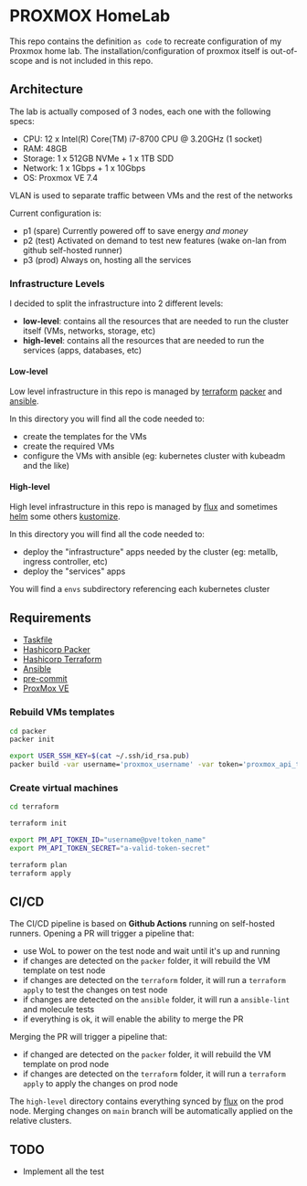 # PROXMOX HomeLab

This repo contains the definition `as code` to recreate configuration of my Proxmox home lab.
The installation/configuration of proxmox itself is out-of-scope and is not included in this repo.

## Architecture

The lab is actually composed of 3 nodes, each one with the following specs:

- CPU: 12 x Intel(R) Core(TM) i7-8700 CPU @ 3.20GHz (1 socket)
- RAM: 48GB
- Storage: 1 x 512GB NVMe + 1 x 1TB SDD
- Network: 1 x 1Gbps + 1 x 10Gbps
- OS: Proxmox VE 7.4

VLAN is used to separate traffic between VMs and the rest of the networks

Current configuration is:

- p1 (spare) Currently powered off to save energy _and money_
- p2 (test) Activated on demand to test new features (wake on-lan from github self-hosted runner)
- p3 (prod) Always on, hosting all the services

### Infrastructure Levels

I decided to split the infrastructure into 2 different levels:

- **low-level**: contains all the resources that are needed to run the cluster itself (VMs, networks, storage, etc)
- **high-level**: contains all the resources that are needed to run the services (apps, databases, etc)

#### Low-level

Low level infrastructure in this repo is managed by [terraform](https://www.terraform.io) [packer](https://www.packer.io) and [ansible](https://www.ansible.com).

In this directory you will find all the code needed to:

- create the templates for the VMs
- create the required VMs
- configure the VMs with ansible (eg: kubernetes cluster with kubeadm and the like)

#### High-level

High level infrastructure in this repo is managed by [flux](https://fluxcd.io) and sometimes [helm](https://helm.sh) some others [kustomize](https://kustomize.io).

In this directory you will find all the code needed to:

- deploy the "infrastructure" apps needed by the cluster (eg: metallb, ingress controller, etc)
- deploy the "services" apps

You will find a `envs` subdirectory referencing each kubernetes cluster

## Requirements



- [Taskfile](https://taskfile.dev)
- [Hashicorp Packer](https://www.packer.io)
- [Hashicorp Terraform](https://www.terraform.io)
- [Ansible](https://www.ansible.com)
- [pre-commit](https://pre-commit.com)
- [ProxMox VE](https://www.proxmox.com/en/proxmox-ve)

### Rebuild VMs templates

```bash
cd packer
packer init

export USER_SSH_KEY=$(cat ~/.ssh/id_rsa.pub)
packer build -var username='proxmox_username' -var token='proxmox_api_token' -var sshkey=${USER_SSH_KEY} .
```

### Create virtual machines

```bash
cd terraform

terraform init

export PM_API_TOKEN_ID="username@pve!token_name"
export PM_API_TOKEN_SECRET="a-valid-token-secret"

terraform plan
terraform apply

```

## CI/CD

The CI/CD pipeline is based on **Github Actions** running on self-hosted runners.
Opening a PR will trigger a pipeline that:

- use WoL to power on the test node and wait until it's up and running
- if changes are detected on the `packer` folder, it will rebuild the VM template on test node
- if changes are detected on the `terraform` folder, it will run a `terraform apply` to test the changes on test node
- if changes are detected on the `ansible` folder, it will run a `ansible-lint` and molecule tests
- if everything is ok, it will enable the ability to merge the PR

Merging the PR will trigger a pipeline that:

- if changed are detected on the `packer` folder, it will rebuild the VM template on prod node
- if changes are detected on the `terraform` folder, it will run a `terraform apply` to apply the changes on prod node

The `high-level` directory contains everything synced by [flux](https://fluxcd.io) on the prod node. Merging changes on `main` branch will be automatically applied on the relative clusters.

## TODO

- Implement all the test
